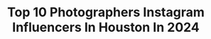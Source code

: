 ---
title: Top 10 Photographers Instagram Influencers In Houston In 2024
description: >-
  Find top photographers Instagram influencers in Houston in 2024. Most popular hashtags: #photography #photographer #photooftheday #fashion.
platform: Instagram
hits: 153
text_top: Analyze the most popular Instagram profiles on inBeat.
text_bottom: inBeat aggregates 153 Instagram influencers like this in Houston, United States for you to collaborate.
profiles:
  - username: "infphy_"
    fullname: >-
      Houston🌹
    bio: >-
      📍@weownthenight_htx 📸 @infphyfeetdangles 📰 4X Published Urbex/Urban Photographer @houstonchron #teampixel
    location: "United States"
    followers: 10584
    engagement: 412
    commentsToLikes: 0.064137
    id: ck6tnhwjz9vhs0j71lw7hjdn6
    verified: false
    hashtags: "#dec1for31, #wordoftheday"
  - username: "akintayotimi"
    fullname: >-
      Wedding & Portrait Photog
    bio: >-
      Sony Alpha Ambassador 📸 HTX 🇺🇸✈️🌏 Portrait Page @timishotme Story Teller It’s the “moments” for me
    location: "United States"
    followers: 49263
    engagement: 125
    commentsToLikes: 0.022311
    id: ck5q9p1ttc9760i11bq54vyxn
    verified: false
    hashtags: "#houstonhairstylist, #houstonweddingphotographer, #marylandphotographer, #houstonmodels"
  - username: "heyitsyash"
    fullname: >-
      YASH I Houston | Mens Fashion and Travel
    bio: >-
      🇮🇳🇺🇸 📧 heyitsyashsingh@gmail.com 📸 Blogger & Photographer 📍Houston,TX 📷 Photog: @banavenuephotog
    location: "United States"
    followers: 40772
    engagement: 91
    commentsToLikes: 0.206386
    id: cl8g9aqhe4oqm0i23gxxwo2q0
    verified: false
    hashtags: "#travelblogger, #mensstyleguide, #travelgram, #europetravel"
  - username: "mikekarimas"
    fullname: >-
      MIKE KARIMAS
    bio: >-
      Part-Time Photographer⁣ 📍Houston, Texas
    location: "United States"
    followers: 3947
    engagement: 786
    commentsToLikes: 0.097657
    id: ck6ude4opkkn30j71zv17521z
    verified: false
    hashtags: "#modelo, #mikekarimas, #cdmx, #tbt"
  - username: "thefitlook"
    fullname: >-
      
    bio: >-
      Fitness/Sports photographer from Houston. This IG profile portraits my work on a softer side of beauty. Model Mayhem MM#733852
    location: "United States"
    followers: 137913
    engagement: 145
    commentsToLikes: 0.015811
    id: ck5hdsor1p6c30i11pywweig1
    verified: false
    hashtags: ""
  - username: "the_o_gm"
    fullname: >-
      Theo Moore Photography
    bio: >-
      Proud Dad and husband, self-proclaimed cheeseburger connoisseur and Houston photographer. Mod of @the_tyc_shoots & @blackandwhite_htx
    location: "United States"
    followers: 2496
    engagement: 821
    commentsToLikes: 0.054593
    id: ckaoufdpd01a90i78xd0b2nzc
    verified: false
    hashtags: "#abandonedtexas, #patina, #houston, #decay"
  - username: "grantfoto"
    fullname: >-
      📸 GrantFoto - Photographer 📸
    bio: >-
      To book EMAIL: info@grantfoto.com Official Miss TX/AL/LA/NC/SC USA sponsor Photo taker 📸 & Model poser Profesh hair messer upper 📍Houston, TX
    location: "United States"
    followers: 14913
    engagement: 283
    commentsToLikes: 0.049836
    id: ck0ucat6egdml0i19mt3isj1k
    verified: false
    hashtags: "#photography, #houstonphotographer, #photographer, #pageantheadshot"
  - username: "therunwayrebel"
    fullname: >-
      Tye West-Potts
    bio: >-
      Art and Design for the everyday Rebel! Artist / Creative Director / Set Designer / Painter | Located inside MDB Grooming! Stop by the see my work!
    location: "United States"
    followers: 33264
    engagement: 84
    commentsToLikes: 0.029645
    id: ck6tlqbv56g450j71j0p2k06d
    verified: false
    hashtags: "#model, #wardrobestylist, #photooftheday, #fashionblogger"
  - username: "tierrajenaae"
    fullname: >-
      Tierra Jenae Giles
    bio: >-
      Multifaceted | Model• Actress• Coach• Designer
    location: "United States"
    followers: 14824
    engagement: 665
    commentsToLikes: 0.074201
    id: ck5c4ucm324hw0i11n4geck2p
    verified: false
    hashtags: "#dcmodel, #natural, #film, #highfashion"
  - username: "topdrawerstudio"
    fullname: >-
      Jamie
    bio: >-
      Published Luxury Boudoir/glamour Photographer. For information and booking email me at jamie@topdrawerstudio.com
    location: "United States"
    followers: 13450
    engagement: 277
    commentsToLikes: 0.017657
    id: ck5c7gx877imk0i116to8ewck
    verified: false
    hashtags: "#wedding, #photoshoot, #bridal, #boudoirphotography"
---
